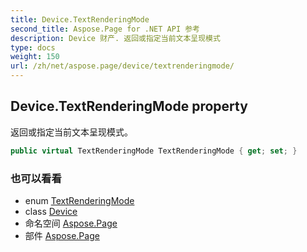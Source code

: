 ```yaml
---
title: Device.TextRenderingMode
second_title: Aspose.Page for .NET API 参考
description: Device 财产. 返回或指定当前文本呈现模式
type: docs
weight: 150
url: /zh/net/aspose.page/device/textrenderingmode/
---
```

## Device.TextRenderingMode property

返回或指定当前文本呈现模式。

```csharp
public virtual TextRenderingMode TextRenderingMode { get; set; }
```

### 也可以看看

* enum [TextRenderingMode](../../textrenderingmode/)
* class [Device](../)
* 命名空间 [Aspose.Page](../../device/)
* 部件 [Aspose.Page](../../../)


